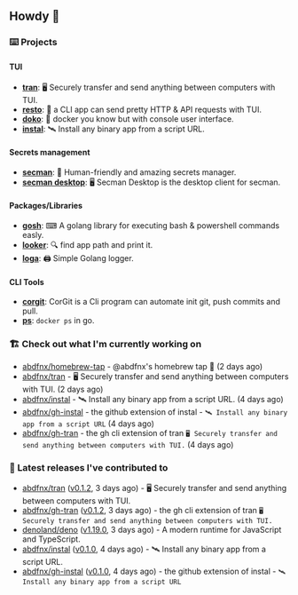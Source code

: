 ## Howdy 👋

### ⌨️ Projects

#### TUI

- [**tran**](https://github.com/abdfnx/tran): 🖥 Securely transfer and send anything between computers with TUI.
- [**resto**](https://github.com/abdfnx/resto): 🔗 a CLI app can send pretty HTTP & API requests with TUI.
- [**doko**](https://github.com/abdfnx/doko): 🐳 docker you know but with console user interface.
- [**instal**](https://github.com/abdfnx/instal): 🛰️ Install any binary app from a script URL.

#### Secrets management

- [**secman**](https://github.com/scmn-dev/secman): 👊 Human-friendly and amazing secrets manager.
- [**secman desktop**](https://github.com/scmn-dev/desktop): 🖥️ Secman Desktop is the desktop client for secman.

#### Packages/Libraries

- [**gosh**](https://github.com/abdfnx/gosh): ⌨ A golang library for executing bash & powershell commands easly.
- [**looker**](https://github.com/abdfnx/looker): 🔍 find app path and print it.
- [**loga**](https://github.com/abdfnx/loga): 🖨️ Simple Golang logger.

#### CLI Tools

- [**corgit**](https://github.com/abdfnx/corgit): CorGit is a Cli program can automate init git, push commits and pull.
- [**ps**](https://github.com/scmn-dev/ps): `docker ps` in go.

### 🏗️ Check out what I'm currently working on


- [abdfnx/homebrew-tap](https://github.com/abdfnx/homebrew-tap) - @abdfnx&#39;s homebrew tap 🍺 (2 days ago)
- [abdfnx/tran](https://github.com/abdfnx/tran) - 🖥 Securely transfer and send anything between computers with TUI. (2 days ago)
- [abdfnx/instal](https://github.com/abdfnx/instal) - 🛰 Install any binary app from a script URL. (4 days ago)
- [abdfnx/gh-instal](https://github.com/abdfnx/gh-instal) - the github extension of instal - `🛰️ Install any binary app from a script URL` (4 days ago)
- [abdfnx/gh-tran](https://github.com/abdfnx/gh-tran) - the gh cli extension of tran `🖥 Securely transfer and send anything between computers with TUI.` (4 days ago)

### 🔭 Latest releases I've contributed to

- [abdfnx/tran](https://github.com/abdfnx/tran) ([v0.1.2](https://github.com/abdfnx/tran/releases/tag/v0.1.2), 3 days ago) - 🖥 Securely transfer and send anything between computers with TUI.
- [abdfnx/gh-tran](https://github.com/abdfnx/gh-tran) ([v0.1.2](https://github.com/abdfnx/gh-tran/releases/tag/v0.1.2), 3 days ago) - the gh cli extension of tran `🖥 Securely transfer and send anything between computers with TUI.`
- [denoland/deno](https://github.com/denoland/deno) ([v1.19.0](https://github.com/denoland/deno/releases/tag/v1.19.0), 3 days ago) - A modern runtime for JavaScript and TypeScript.
- [abdfnx/instal](https://github.com/abdfnx/instal) ([v0.1.0](https://github.com/abdfnx/instal/releases/tag/v0.1.0), 4 days ago) - 🛰 Install any binary app from a script URL.
- [abdfnx/gh-instal](https://github.com/abdfnx/gh-instal) ([v0.1.0](https://github.com/abdfnx/gh-instal/releases/tag/v0.1.0), 4 days ago) - the github extension of instal - `🛰️ Install any binary app from a script URL`
